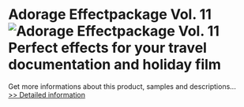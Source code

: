# Adorage Effectpackage Vol. 11<br />![Adorage Effectpackage Vol. 11](https://mycommerce.akamaized.net/api/pimages/P300342554/BIG/300342554.JPG)<br />Perfect effects for your travel documentation and holiday film
 Get more informations about this product, samples and descriptions...<br />[>> Detailed information](https://secure.element5.com/esales/product.html?productid=300342554&affiliateid=200057808)